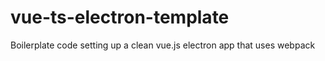 # vue-ts-electron-template
Boilerplate code setting up a clean vue.js electron app that uses webpack 
